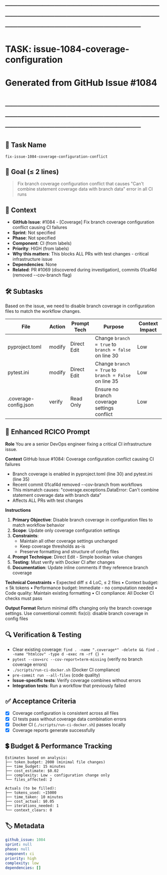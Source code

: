 # ────────────────────────────────────────────────────────────────────────
# TASK: issue-1084-coverage-configuration
# Generated from GitHub Issue #1084
# ────────────────────────────────────────────────────────────────────────

## 📌 Task Name
`fix-issue-1084-coverage-configuration-conflict`

## 🎯 Goal (≤ 2 lines)
> Fix branch coverage configuration conflict that causes "Can't combine statement coverage data with branch data" error in all CI runs

## 🧠 Context
- **GitHub Issue**: #1084 - [Coverage] Fix branch coverage configuration conflict causing CI failures
- **Sprint**: Not specified
- **Phase**: Not specified
- **Component**: CI (from labels)
- **Priority**: HIGH (from labels)
- **Why this matters**: This blocks ALL PRs with test changes - critical infrastructure issue
- **Dependencies**: None
- **Related**: PR #1069 (discovered during investigation), commits 01caf4d (removed --cov-branch flag)

## 🛠️ Subtasks
Based on the issue, we need to disable branch coverage in configuration files to match the workflow changes.

| File | Action | Prompt Tech | Purpose | Context Impact |
|------|--------|-------------|---------|----------------|
| pyproject.toml | modify | Direct Edit | Change `branch = true` to `branch = false` on line 30 | Low |
| pytest.ini | modify | Direct Edit | Change `branch = True` to `branch = False` on line 35 | Low |
| .coverage-config.json | verify | Read Only | Ensure no branch coverage settings conflict | Low |

## 📝 Enhanced RCICO Prompt
**Role**
You are a senior DevOps engineer fixing a critical CI infrastructure issue.

**Context**
GitHub Issue #1084: Coverage configuration conflict causing CI failures
- Branch coverage is enabled in pyproject.toml (line 30) and pytest.ini (line 35)
- Recent commit 01caf4d removed --cov-branch from workflows
- This mismatch causes: "coverage.exceptions.DataError: Can't combine statement coverage data with branch data"
- Affects ALL PRs with test changes

**Instructions**
1. **Primary Objective**: Disable branch coverage in configuration files to match workflow behavior
2. **Scope**: Update only coverage configuration settings
3. **Constraints**:
   - Maintain all other coverage settings unchanged
   - Keep coverage thresholds as-is
   - Preserve formatting and structure of config files
4. **Prompt Technique**: Direct Edit - Simple boolean value changes
5. **Testing**: Must verify with Docker CI after changes
6. **Documentation**: Update inline comments if they reference branch coverage

**Technical Constraints**
• Expected diff ≤ 4 LoC, ≤ 2 files
• Context budget: ≤ 5k tokens
• Performance budget: Immediate - no computation needed
• Code quality: Maintain existing formatting
• CI compliance: All Docker CI checks must pass

**Output Format**
Return minimal diffs changing only the branch coverage settings.
Use conventional commit: fix(ci): disable branch coverage in config files

## 🔍 Verification & Testing
- Clear existing coverage: `find . -name ".coverage*" -delete && find . -name "htmlcov" -type d -exec rm -rf {} +`
- `pytest --cov=src --cov-report=term-missing` (verify no branch coverage errors)
- `./scripts/run-ci-docker.sh` (Docker CI compliance)
- `pre-commit run --all-files` (code quality)
- **Issue-specific tests**: Verify coverage combines without errors
- **Integration tests**: Run a workflow that previously failed

## ✅ Acceptance Criteria
- [x] Coverage configuration is consistent across all files
- [x] CI tests pass without coverage data combination errors
- [x] Docker CI (`./scripts/run-ci-docker.sh`) passes locally
- [x] Coverage reports generate successfully

## 💲 Budget & Performance Tracking
```
Estimates based on analysis:
├── token_budget: 2000 (minimal file changes)
├── time_budget: 15 minutes
├── cost_estimate: $0.02
├── complexity: Low - configuration change only
└── files_affected: 2

Actuals (to be filled):
├── tokens_used: ~15000
├── time_taken: 10 minutes
├── cost_actual: $0.05
├── iterations_needed: 1
└── context_clears: 0
```

## 🏷️ Metadata
```yaml
github_issue: 1084
sprint: null
phase: null
component: ci
priority: high
complexity: low
dependencies: []
```
